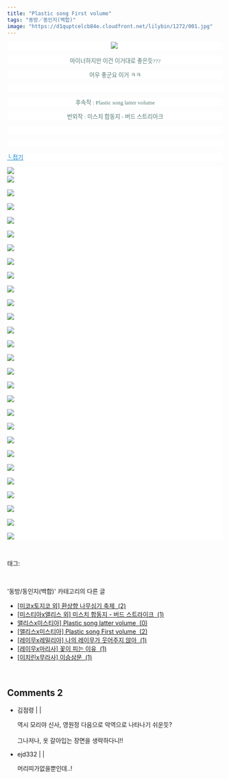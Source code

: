 ```yaml
---
title: "Plastic song First volume"
tags: "동방／동인지(백합)"
image: "https://d1quptcelcb84e.cloudfront.net/lilybin/1272/001.jpg"
---
```

<div class="article">
<div class="area_view">
<p style="text-align: center; background: white"><img src="{{ site.imgserver8 }}/lilybin/1272/001.jpg"/><span style="color:#557a74; font-family:돋움; font-size:10pt"> 
</span></p><p style="text-align: center; background: white"><span style="color:#557a74; font-family:돋움; font-size:10pt">마이너하지만 이건 이거대로 좋은듯???
</span></p><p style="text-align: center; background: white"><span style="color:#557a74; font-family:돋움; font-size:10pt">어우 좋군요 이거 ㅋㅋ
</span></p><p style="text-align: center; background: white"> 
 </p><p style="text-align: center; background: white"><span style="color:#557a74; font-family:돋움; font-size:10pt">후속작 : Plastic song latter volume
</span></p><p style="text-align: center; background: white"><span style="color:#557a74; font-family:돋움; font-size:10pt">번외작 : 미스치 합동지 - 버드 스트리아크
</span></p><p style="text-align: justify; background: white"> 
 </p><p style="text-align: justify; background: white"> 
 </p><p style="text-align: justify; background: white"><a href="http://blog.naver.com/PostView.nhn?blogId=cjb0236&amp;logNo=150149379153&amp;parentCategoryNo=&amp;categoryNo=41&amp;viewDate=&amp;isShowPopularPosts=false&amp;from=postView"><span style="color:#0482d6; font-family:돋움; font-size:10pt; text-decoration:underline">└ 접기</span></a><span style="color:#557a74; font-family:돋움; font-size:10pt">
</span></p><p style="text-align: justify; background: white"><img src="{{ site.imgserver8 }}/lilybin/1272/002.jpg"/><span style="color:#557a74; font-family:돋움; font-size:10pt"><br/><img src="{{ site.imgserver8 }}/lilybin/1272/003.jpg"/><br/><br/><img src="{{ site.imgserver8 }}/lilybin/1272/004.jpg"/><br/><br/><img src="{{ site.imgserver8 }}/lilybin/1272/005.jpg"/><br/><br/><img src="{{ site.imgserver8 }}/lilybin/1272/006.jpg"/><br/><br/><img src="{{ site.imgserver8 }}/lilybin/1272/007.jpg"/><br/><br/><img src="{{ site.imgserver8 }}/lilybin/1272/008.jpg"/><br/><br/><img src="{{ site.imgserver8 }}/lilybin/1272/009.jpg"/><br/><br/><img src="{{ site.imgserver8 }}/lilybin/1272/010.jpg"/><br/><br/><img src="{{ site.imgserver8 }}/lilybin/1272/011.jpg"/><br/><br/><img src="{{ site.imgserver8 }}/lilybin/1272/012.jpg"/><br/><br/><img src="{{ site.imgserver8 }}/lilybin/1272/013.jpg"/><br/><br/><img src="{{ site.imgserver8 }}/lilybin/1272/014.jpg"/><br/><br/><img src="{{ site.imgserver8 }}/lilybin/1272/015.jpg"/><br/><br/><img src="{{ site.imgserver8 }}/lilybin/1272/016.jpg"/><br/><br/><img src="{{ site.imgserver8 }}/lilybin/1272/017.jpg"/><br/><br/><img src="{{ site.imgserver8 }}/lilybin/1272/018.jpg"/><br/><br/><img src="{{ site.imgserver8 }}/lilybin/1272/019.jpg"/><br/><br/><img src="{{ site.imgserver8 }}/lilybin/1272/020.jpg"/><br/><br/><img src="{{ site.imgserver8 }}/lilybin/1272/021.jpg"/><br/><br/><img src="{{ site.imgserver8 }}/lilybin/1272/022.jpg"/><br/><br/><img src="{{ site.imgserver8 }}/lilybin/1272/023.jpg"/><br/><br/><img src="{{ site.imgserver8 }}/lilybin/1272/024.jpg"/><br/><br/><img src="{{ site.imgserver8 }}/lilybin/1272/025.jpg"/><br/><br/><img src="{{ site.imgserver8 }}/lilybin/1272/026.jpg"/><br/><br/><img src="{{ site.imgserver8 }}/lilybin/1272/027.jpg"/><br/><br/><img src="{{ site.imgserver8 }}/lilybin/1272/028.jpg"/><br/><br/><img src="{{ site.imgserver8 }}/lilybin/1272/029.jpg"/></span></p>
</div></div><br/>
<div class="tagTrail">
<p>태그: </p>
<ul>
</ul>
</div><br/>
<div class="another">
<p>'동방/동인지(백합)' 카테고리의 다른 글</p>
<ul>
<li><a href="/lilybin_1275">
[미코x토지코 외] 환상향 나무심기 축제  (2)
</a></li>
<li><a href="/lilybin_1274">
[미스티아x앨리스 외] 미스치 합동지 - 버드 스트라이크  (1)
</a></li>
<li><a href="/lilybin_1273">
앨리스x미스티아] Plastic song latter volume  (0)
</a></li>
<li><a href="/lilybin_1272">
[앨리스x미스티아] Plastic song First volume  (2)
</a></li>
<li><a href="/lilybin_1271">
[레이무x레밀리아] 나의 레이무가 웃어주지 않아  (1)
</a></li>
<li><a href="/lilybin_1270">
[레이무x마리사] 꽃이 피는 이유  (1)
</a></li>
<li><a href="/lilybin_1269">
[이치린x무라사] 이승삼문  (1)
</a></li>
</ul>
</div><br/>
<div class="comment">
<h2 class="bold">Comments <span id="commentCount1272">2</span></h2>
<div style="clear:both;">
<div id="entry1272Comment" style="display:block">
<ul class="list_reply">
<li class="rp_general" id="comment12155235">
<div class="post-comment">
<div>
<span>
<i class="fa fa-user"></i>김점령 |
                                |
                               
</span>
<p>역시 모리야 신사, 영원정 다음으로 악역으로 나타나기 쉬운듯?<br/>
<br/>
그나저나, 옷 갈아입는 장면을 생략하다니!!</p>

</div>
</div>
</li>
<li class="rp_general" id="comment12721589">
<div class="post-comment">
<div>
<span>
<i class="fa fa-user"></i>ejd332 |
                                |
                               
</span>
<p>머리띠가없을뿐인데..!</p>

</div>
</div>
</li>
</ul>
</div>
</div>
</div><br/>
<br/>
<p id="refer"></p>
<br/>

